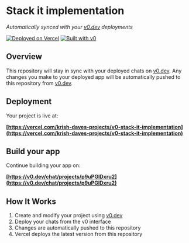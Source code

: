 # Stack it implementation

*Automatically synced with your [v0.dev](https://v0.dev) deployments*

[![Deployed on Vercel](https://img.shields.io/badge/Deployed%20on-Vercel-black?style=for-the-badge&logo=vercel)](https://vercel.com/krish-daves-projects/v0-stack-it-implementation)
[![Built with v0](https://img.shields.io/badge/Built%20with-v0.dev-black?style=for-the-badge)](https://v0.dev/chat/projects/p9uPGlDxru2)

## Overview

This repository will stay in sync with your deployed chats on [v0.dev](https://v0.dev).
Any changes you make to your deployed app will be automatically pushed to this repository from [v0.dev](https://v0.dev).

## Deployment

Your project is live at:

**[https://vercel.com/krish-daves-projects/v0-stack-it-implementation](https://vercel.com/krish-daves-projects/v0-stack-it-implementation)**

## Build your app

Continue building your app on:

**[https://v0.dev/chat/projects/p9uPGlDxru2](https://v0.dev/chat/projects/p9uPGlDxru2)**

## How It Works

1. Create and modify your project using [v0.dev](https://v0.dev)
2. Deploy your chats from the v0 interface
3. Changes are automatically pushed to this repository
4. Vercel deploys the latest version from this repository